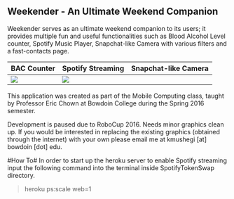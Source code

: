 ## Weekender  - An Ultimate Weekend Companion ##

Weekender serves as an ultimate weekend companion to its users; it provides multiple fun and useful functionalities such as Blood Alcohol Level counter, Spotify Music Player, Snapchat-like Camera with various filters and a fast-contacts page.

BAC Counter                   | Spotify Streaming         | Snapchat-like Camera            
-----------------------       | -----------------         | --------------------  
![](http://i.imgur.com/jMhrRfj.png) | ![](http://bit.ly/1ofxV64)| 




This application was created as part of the Mobile Computing class, taught by Professor Eric Chown at Bowdoin College during the Spring 2016 semester.

Development is paused due to RoboCup 2016. Needs minor graphics clean up. If you would be interested in replacing the existing graphics (obtained through the internet) with your own please email me at kmushegi [at] bowdoin [dot] edu.

#How To#
In order to start up the  heroku server to enable Spotify streaming input the following command into the terminal inside SpotifyTokenSwap directory.
> heroku ps:scale web=1
